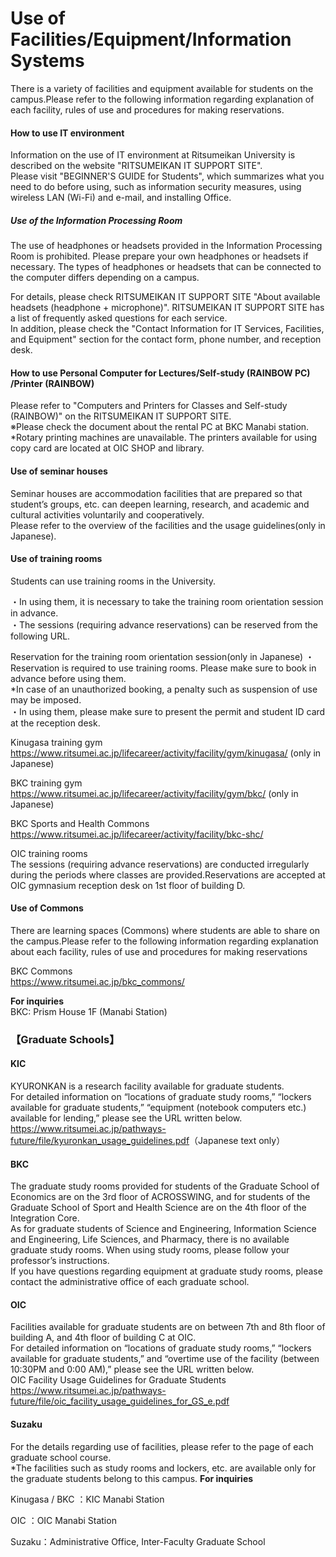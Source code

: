 # Use of Facilities/Equipment/Information Systems

There is a variety of facilities and equipment available for students on the campus.Please refer to the following information regarding explanation of each facility, rules of use and procedures for making reservations.

#### How to use IT environment

Information on the use of IT environment at Ritsumeikan University is described on the website "RITSUMEIKAN IT SUPPORT SITE".  
Please visit "BEGINNER'S GUIDE for Students", which summarizes what you need to do before using, such as information security measures, using wireless LAN (Wi-Fi) and e-mail, and installing Office.


##### Use of the Information Processing Room

The use of headphones or headsets provided in the Information Processing Room is prohibited. Please prepare your own headphones or headsets if necessary.
The types of headphones or headsets that can be connected to the computer differs depending on a campus.

For details, please check RITSUMEIKAN IT SUPPORT SITE "About available headsets (headphone + microphone)".
RITSUMEIKAN IT SUPPORT SITE has a list of frequently asked questions for each service.  
In addition, please check the "Contact Information for IT Services, Facilities, and Equipment" section for the contact form, phone number, and reception desk.
  

#### How to use Personal Computer for Lectures/Self-study (RAINBOW PC) /Printer (RAINBOW)

Please refer to "Computers and Printers for Classes and Self-study (RAINBOW)" on the RITSUMEIKAN IT SUPPORT SITE.  
※Please check the document about the rental PC at BKC Manabi station. *Rotary printing machines are unavailable. The printers available for using copy card are located at OIC SHOP and library. 
  

#### Use of seminar houses

Seminar houses are accommodation facilities that are prepared so that student’s groups, etc. can deepen learning, research, and academic and cultural activities voluntarily and cooperatively.  
Please refer to the overview of the facilities and the usage guidelines(only in Japanese).

  

#### Use of training rooms

Students can use training rooms in the University.

・In using them, it is necessary to take the training room orientation session in advance.  
・The sessions (requiring advance reservations) can be reserved from the following URL.

Reservation for the training room orientation session(only in Japanese) 
・Reservation is required to use training rooms. Please make sure to book in advance before using them.  
*In case of an unauthorized booking, a penalty such as suspension of use may be imposed.  
・In using them, please make sure to present the permit and student ID card at the reception desk.

Kinugasa training gym  
<https://www.ritsumei.ac.jp/lifecareer/activity/facility/gym/kinugasa/> (only
in Japanese)

BKC training gym  
<https://www.ritsumei.ac.jp/lifecareer/activity/facility/gym/bkc/> (only in
Japanese)

BKC Sports and Health Commons  
<https://www.ritsumei.ac.jp/lifecareer/activity/facility/bkc-shc/>

OIC training rooms  
The sessions (requiring advance reservations) are conducted irregularly during the periods where classes are provided.Reservations are accepted at OIC gymnasium reception desk on 1st floor of building D.

  

#### Use of Commons

There are learning spaces (Commons) where students are able to share on the campus.Please refer to the following information regarding explanation about each facility, rules of use and procedures for making reservations

BKC Commons  
<https://www.ritsumei.ac.jp/bkc_commons/>

**For inquiries**  
BKC: Prism House 1F (Manabi Station)

  

### 【Graduate Schools】

#### KIC

KYURONKAN is a research facility available for graduate students.  
For detailed information on “locations of graduate study rooms,” “lockers available for graduate students,” “equipment (notebook computers etc.) available for lending,” please see the URL written below.  
<https://www.ritsumei.ac.jp/pathways-future/file/kyuronkan_usage_guidelines.pdf>（Japanese text only）

#### BKC

The graduate study rooms provided for students of the Graduate School of Economics are on the 3rd floor of ACROSSWING, and for students of the Graduate School of Sport and Health Science are on the 4th floor of the Integration Core.  
As for graduate students of Science and Engineering, Information Science and Engineering, Life Sciences, and Pharmacy, there is no available graduate study rooms. When using study rooms, please follow your professor’s instructions.  
If you have questions regarding equipment at graduate study rooms, please contact the administrative office of each graduate school.

#### OIC

Facilities available for graduate students are on between 7th and 8th floor of building A, and 4th floor of building C at OIC.  
For detailed information on “locations of graduate study rooms,” “lockers available for graduate students,” and “overtime use of the facility (between 10:30PM and 0:00 AM),” please see the URL written below.  
OIC Facility Usage Guidelines for Graduate Students  
<https://www.ritsumei.ac.jp/pathways-future/file/oic_facility_usage_guidelines_for_GS_e.pdf>

#### Suzaku

For the details regarding use of facilities, please refer to the page of each graduate school course.  
*The facilities such as study rooms and lockers, etc. are available only for the graduate students belong to this campus. 
**For inquiries**

Kinugasa / BKC ：KIC Manabi Station

OIC ：OIC Manabi Station

Suzaku：Administrative Office, Inter-Faculty Graduate School